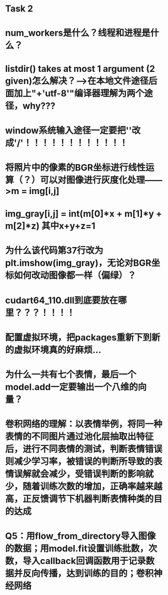 # Task 2
# num_workers是什么？线程和进程是什么？
# listdir() takes at most 1 argument (2 given)怎么解决？——>在本地文件途径后面加上"+'utf-8'"编译器理解为两个途径，why???
# window系统输入途径一定要把'\'改成'/'！！！！！！！！！！！！
# 将照片中的像素的BGR坐标进行线性运算（？）可以对图像进行灰度化处理——>m = img[i,j]
# img_gray[i,j] = int(m[0]*x + m[1]*y + m[2]*z) 其中x+y+z=1
# 为什么该代码第37行改为plt.imshow(img_gray)，无论对BGR坐标如何改动图像都一样（偏绿）？
# cudart64_110.dll到底要放在哪里？？？！！！！
# 配置虚拟环境，把packages重新下到新的虚拟环境真的好麻烦...
# 为什么一共有七个表情，最后一个model.add一定要输出一个八维的向量？
# 卷积网络的理解：以表情举例，将同一种表情的不同图片通过池化层抽取出特征后，进行不同表情的测试，判断表情错误则减少学习率，被错误的判断所导致的表情误解就会减少，受错误判断的影响就少，随着训练次数的增加，正确率越来越高，正反馈调节下机器判断表情种类的目的达成
# Q5：用flow_from_directory导入图像的数据；用model.fit设置训练批数，次数，导入callback回调函数用于记录数据并反向传播，达到训练的目的；卷积神经网络
